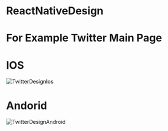 # ReactNativeDesign

# For Example Twitter Main Page
# IOS
![TwitterDesignIos](https://user-images.githubusercontent.com/47599340/103174067-22a97500-4870-11eb-93ec-e71360319850.JPG)

# Andorid

![TwitterDesignAndroid](https://user-images.githubusercontent.com/47599340/103174078-394fcc00-4870-11eb-943a-fac68cd49389.JPG)
